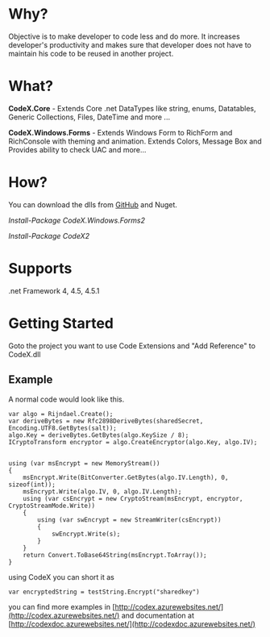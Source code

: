 # Why?

Objective is to make developer to code less and do more. It increases developer's productivity and makes sure that developer does not have to maintain his code to be reused in another project.

# What? #

**CodeX.Core** - Extends Core .net DataTypes like string, enums, Datatables, Generic Collections, Files, DateTime and more ...

**CodeX.Windows.Forms** - Extends Windows Form to RichForm and RichConsole with theming and animation. Extends Colors, Message Box and Provides ability to check UAC and more...

# How? #

You can download the dlls from [GitHub](https://github.com/skvsree/CodeX/tree/master/CodeX-dev/bin/Release) and Nuget.

*Install-Package CodeX.Windows.Forms2*

*Install-Package CodeX2*

# Supports #
.net Framework 4, 4.5, 4.5.1

# Getting Started #
Goto the project you want to use Code Extensions and "Add Reference" to CodeX.dll

## Example 
A normal code would look like this.

```
var algo = Rijndael.Create();
var deriveBytes = new Rfc2898DeriveBytes(sharedSecret, Encoding.UTF8.GetBytes(salt));
algo.Key = deriveBytes.GetBytes(algo.KeySize / 8);
ICryptoTransform encryptor = algo.CreateEncryptor(algo.Key, algo.IV);


using (var msEncrypt = new MemoryStream())
{
    msEncrypt.Write(BitConverter.GetBytes(algo.IV.Length), 0, sizeof(int));
    msEncrypt.Write(algo.IV, 0, algo.IV.Length);
    using (var csEncrypt = new CryptoStream(msEncrypt, encryptor, CryptoStreamMode.Write))
    {
        using (var swEncrypt = new StreamWriter(csEncrypt))
        {
            swEncrypt.Write(s);
        }
    }
    return Convert.ToBase64String(msEncrypt.ToArray());
}
```

using CodeX you can short it as 

```
var encryptedString = testString.Encrypt("sharedkey")
``` 

you can find more examples in [http://codex.azurewebsites.net/](http://codex.azurewebsites.net/) and documentation at [http://codexdoc.azurewebsites.net/](http://codexdoc.azurewebsites.net/)